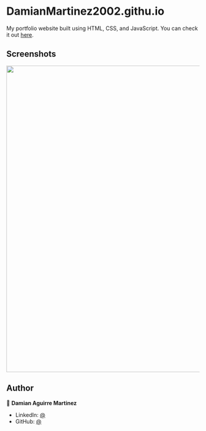 # DamianMartinez2002.githu.io

My portfolio website built using HTML, CSS, and JavaScript. You can check it out [here](https://github.com/DamianMartinez2002).



## Screenshots

<p float="center">
    <img src="https://github.com/arasgungore/arasgungore.github.io/blob/main/Screenshots/1.png" width="800">
</p>



## Author

👤 **Damian Aguirre Martinez**

* LinkedIn: [@](https://www.linkedin.com/in/aguirre-martinez-damian-28973a2bb/)
* GitHub: [@](https://github.com/DamianMartinez2002)
